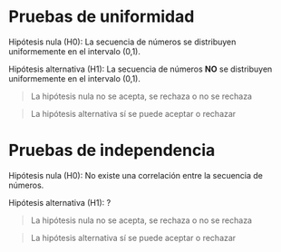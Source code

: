 # Pruebas de uniformidad

Hipótesis nula (H0): La secuencia de números se distribuyen uniformemente en el intervalo (0,1).

Hipótesis alternativa (H1): La secuencia de números **NO** se distribuyen uniformemente en el intervalo (0,1).

> La hipótesis nula no se acepta, se rechaza o no se rechaza

> La hipótesis alternativa sí se puede aceptar o rechazar

# Pruebas de independencia

Hipótesis nula (H0): No existe una correlación entre la secuencia de números.

Hipótesis alternativa (H1): ?

> La hipótesis nula no se acepta, se rechaza o no se rechaza

> La hipótesis alternativa sí se puede aceptar o rechazar

